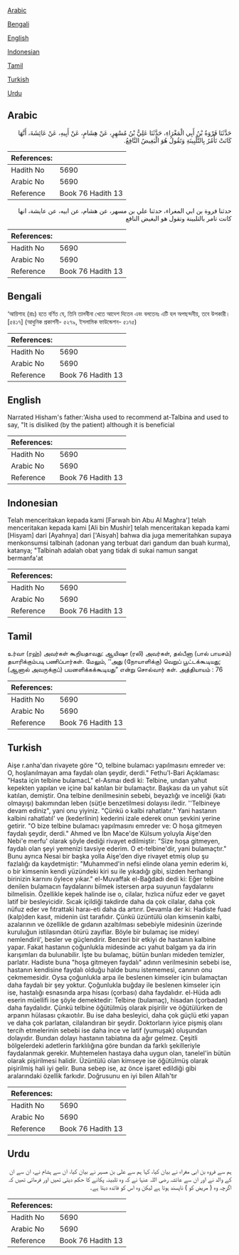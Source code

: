 [Arabic](#arabic)

[Bengali](#bengali)

[English](#english)

[Indonesian](#indonesian)

[Tamil](#tamil)

[Turkish](#turkish)

[Urdu](#urdu)

## Arabic


<div dir="rtl" lang="ar" style={{fontSize:'larger',backgroundColor:'#f8f9fa',padding:20}}>
حَدَّثَنَا فَرْوَةُ بْنُ أَبِي الْمَغْرَاءِ، حَدَّثَنَا عَلِيُّ بْنُ مُسْهِرٍ، عَنْ هِشَامٍ، عَنْ أَبِيهِ، عَنْ عَائِشَةَ، أَنَّهَا كَانَتْ تَأْمُرُ بِالتَّلْبِينَةِ وَتَقُولُ هُوَ الْبَغِيضُ النَّافِعُ‏.‏
</div>
<div style={{backgroundColor:'#f8f9fa',padding:20, marginBottom: 10}}><table> <thead> <tr> <th>References:</th> <th></th> </tr> </thead> <tbody><tr><td>Hadith No</td><td>5690</td></tr><tr><td>Arabic No</td><td>5690</td></tr><tr><td>Reference</td><td>Book 76 Hadith 13</td></tr></tbody></table></div>


<div dir="rtl" lang="ar" style={{fontSize:'larger',backgroundColor:'#f8f9fa',padding:20}}>
حدثنا فروة بن ابي المغراء، حدثنا علي بن مسهر، عن هشام، عن ابيه، عن عايشة، انها كانت تامر بالتلبينة وتقول هو البغيض النافع
</div>
<div style={{backgroundColor:'#f8f9fa',padding:20, marginBottom: 10}}><table> <thead> <tr> <th>References:</th> <th></th> </tr> </thead> <tbody><tr><td>Hadith No</td><td>5690</td></tr><tr><td>Arabic No</td><td>5690</td></tr><tr><td>Reference</td><td>Book 76 Hadith 13</td></tr></tbody></table></div>

## Bengali


<div dir="ltr" lang="bn" style={{fontSize:'larger',backgroundColor:'#f8f9fa',padding:20}}>
‘আয়িশাহ (রাঃ) হতে বর্ণিত যে, তিনি তালবীনা খেতে আদেশ দিতেন এবং বলতেনঃ এটি হল অপছন্দনীয়, তবে উপকারী। [৫৪১৭] (আধুনিক প্রকাশনী- ৫২৭৯, ইসলামিক ফাউন্ডেশন- ৫১৭৫)
</div>
<div style={{backgroundColor:'#f8f9fa',padding:20, marginBottom: 10}}><table> <thead> <tr> <th>References:</th> <th></th> </tr> </thead> <tbody><tr><td>Hadith No</td><td>5690</td></tr><tr><td>Arabic No</td><td>5690</td></tr><tr><td>Reference</td><td>Book 76 Hadith 13</td></tr></tbody></table></div>

## English


<div dir="ltr" lang="en" style={{fontSize:'larger',backgroundColor:'#f8f9fa',padding:20}}>
Narrated Hisham's father:'Aisha used to recommend at-Talbina and used to say, "It is disliked (by the patient) although it is beneficial
</div>
<div style={{backgroundColor:'#f8f9fa',padding:20, marginBottom: 10}}><table> <thead> <tr> <th>References:</th> <th></th> </tr> </thead> <tbody><tr><td>Hadith No</td><td>5690</td></tr><tr><td>Arabic No</td><td>5690</td></tr><tr><td>Reference</td><td>Book 76 Hadith 13</td></tr></tbody></table></div>

## Indonesian


<div dir="ltr" lang="id" style={{fontSize:'larger',backgroundColor:'#f8f9fa',padding:20}}>
Telah menceritakan kepada kami [Farwah bin Abu Al Maghra'] telah menceritakan kepada kami [Ali bin Mushir] telah menceritakan kepada kami [Hisyam] dari [Ayahnya] dari ['Aisyah] bahwa dia juga memeritahkan supaya menkonsumsi talbinah (adonan yang terbuat dari gandum dan buah kurma), katanya; "Talbinah adalah obat yang tidak di sukai namun sangat bermanfa'at
</div>
<div style={{backgroundColor:'#f8f9fa',padding:20, marginBottom: 10}}><table> <thead> <tr> <th>References:</th> <th></th> </tr> </thead> <tbody><tr><td>Hadith No</td><td>5690</td></tr><tr><td>Arabic No</td><td>5690</td></tr><tr><td>Reference</td><td>Book 76 Hadith 13</td></tr></tbody></table></div>

## Tamil


<div dir="ltr" lang="ta" style={{fontSize:'larger',backgroundColor:'#f8f9fa',padding:20}}>
உர்வா (ரஹ்) அவர்கள் கூறியதாவது: ஆயிஷா (ரலி) அவர்கள், தல்பீனா (பால் பாயசம்) தயாரிக்கும்படி பணிப்பார்கள். மேலும், ‘‘அது (நோயாளிக்கு) வெறுப் பூட்டக்கூடியது; (ஆனால் அவருக்குப்) பயனளிக்கக்கூடியது” என்று சொல்வார் கள். அத்தியாயம் : 76
</div>
<div style={{backgroundColor:'#f8f9fa',padding:20, marginBottom: 10}}><table> <thead> <tr> <th>References:</th> <th></th> </tr> </thead> <tbody><tr><td>Hadith No</td><td>5690</td></tr><tr><td>Arabic No</td><td>5690</td></tr><tr><td>Reference</td><td>Book 76 Hadith 13</td></tr></tbody></table></div>

## Turkish


<div dir="ltr" lang="tr" style={{fontSize:'larger',backgroundColor:'#f8f9fa',padding:20}}>
Aişe r.anha'dan rivayete göre "O, telbine bulamacı yapılmasını emreder ve: O, hoşlanılmayan ama faydalı olan şeydir, derdi." Fethu'l-Bari Açıklaması: "Hasta için telbine bulamacL" el-Asmaı dedi ki: Telbine, undan yahut kepekten yapılan ve içine bal katılan bir bulamaçtır. Başkası da un yahut süt katılan, demiştir. Ona telbine denilmesinin sebebi, beyazlığı ve inceliği (katı olmayışı) bakımından leben (süt)e benzetilmesi dolayısı iledir. ''Telbineye devam ediniz", yani onu yiyiniz. "Çünkü o kalbi rahatlatır." Yani hastanın kalbini rahatlatıl' ve (kederlinin) kederini izale ederek onun şevkini yerine getirir. "O bize telbine bulamacı yapılmasını emreder ve: O hoşa gitmeyen faydalı şeydir, derdi." Ahmed ve İbn Mace'de Külsum yoluyla Aişe'den Nebi'e merfu' olarak şöyle dediği rivayet edilmiştir: "Size hoşa gitmeyen, faydalı olan şeyi yemenizi tavsiye ederim. O et-telbine'dir, yani bulamaçtır." Bunu ayrıca Nesai bir başka yolla Aişe'den diye rivayet etmiş olup şu fazlalığı da kaydetmiştir: "Muhammed'in nefsi elinde olana yemin ederim ki, o bir kimsenin kendi yüzündeki kiri su ile yıkadığı gibi, sizden herhangi birinizin karnını öylece yıkar." el-Muvaffak el-Bağdadı dedi ki: Eğer telbine denilen bulamacın faydalarını bilmek istersen arpa suyunun faydalarını bilmelisin. Özellikle kepek halinde ise o, cilalar, hızlıca nüfuz eder ve gayet latif bir besleyicidir. Sıcak içildiği takdirde daha da çok cilalar, daha çok nüfuz eder ve fıtrattaki haraı-eti daha da artırır. Devamla der ki: Hadiste fuad (kalp)den kasıt, midenin üst tarafıdır. Çünkü üzüntülü olan kimsenin kalbi, azalarının ve özellikle de gıdanın azaltılması sebebiyle midesinin üzerinde kuruluğun istilasından ötürü zayıflar. Böyle bir bulamaç ise mideyi nemlendiril', besler ve güçlendirir. Benzeri bir etkiyi de hastanın kalbine yapar. Fakat hastanın çoğunlukla midesinde acı yahut balgam ya da irin karışımları da bulunabilir. İşte bu bulamaç, bütün bunları mideden temizler, parlatır. Hadiste buna "hoşa gitmeyen faydalı" adının verilmesinin sebebi ise, hastanın kendisine faydalı olduğu halde bunu istememesi, canının onu çekmemesidir. Oysa çoğunlukla arpa ile beslenen kimseler için bulamaçtan daha faydalı bir şey yoktur. Çoğunlukla buğday ile beslenen kimseler için ise, hastalığı esnasında arpa hisası (çorbası) daha faydalıdır. el-Hüda adlı eserin müellifi ise şöyle demektedir: Telbine (bulamaç), hisadan (çorbadan) daha faydalıdır. Çünkü telbine öğütülmüş olarak pişirilir ve öğütülürken de arpanın hülasası çıkaıotılır. Bu ise daha besleyici, daha çok güçlü etki yapan ve daha çok parlatan, cilalandıran bir şeydir. Doktorların iyice pişmiş olanı tercih etmelerinin sebebi ise daha ince ve latif (yumuşak) oluşundan dolayıdır. Bundan dolayı hastanın tabiatına da ağır gelmez. Çeşitli bölgelerdeki adetlerin farklılığına göre bundan da farklı şekilleriyle faydalanmak gerekir. Muhtemelen hastaya daha uygun olan, tanelel'in bütün olarak pişirilmesi halidir. Üzüntülü olan kimseye ise öğütülmüş olarak pişirilmiş hali iyi gelir. Buna sebep ise, az önce işaret edildiği gibi aralarındaki özellik farkıdır. Doğrusunu en iyi bilen Allah'tır
</div>
<div style={{backgroundColor:'#f8f9fa',padding:20, marginBottom: 10}}><table> <thead> <tr> <th>References:</th> <th></th> </tr> </thead> <tbody><tr><td>Hadith No</td><td>5690</td></tr><tr><td>Arabic No</td><td>5690</td></tr><tr><td>Reference</td><td>Book 76 Hadith 13</td></tr></tbody></table></div>

## Urdu


<div dir="rtl" lang="ur" style={{fontSize:'larger',backgroundColor:'#f8f9fa',padding:20}}>
ہم سے فروہ بن ابی مغراء نے بیان کیا، کہا ہم سے علی بن مسہر نے بیان کیا، ان سے ہشام نے، ان سے ان کے والد نے اور ان سے عائشہ رضی اللہ عنہا نے کہ وہ تلبینہ پکانے کا حکم دیتی تھیں اور فرماتی تھیں کہ اگرچہ وہ ( مریض کو ) ناپسند ہوتا ہے لیکن وہ اس کو فائدہ دیتا ہے۔
</div>
<div style={{backgroundColor:'#f8f9fa',padding:20, marginBottom: 10}}><table> <thead> <tr> <th>References:</th> <th></th> </tr> </thead> <tbody><tr><td>Hadith No</td><td>5690</td></tr><tr><td>Arabic No</td><td>5690</td></tr><tr><td>Reference</td><td>Book 76 Hadith 13</td></tr></tbody></table></div>